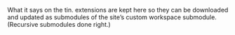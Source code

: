 What it says on the tin. extensions are kept here so they can be downloaded and updated as submodules of the site’s custom workspace submodule. (Recursive submodules done right.)
